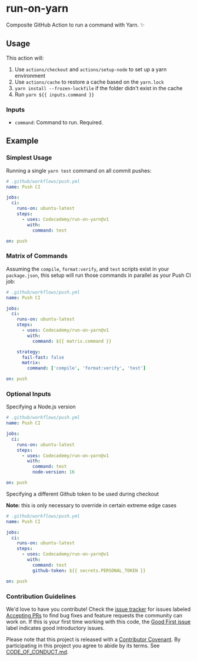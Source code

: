 # run-on-yarn

Composite GitHub Action to run a command with Yarn. ✨

## Usage

This action will:

1. Use `actions/checkout` and `actions/setup-node` to set up a yarn environment
2. Use `actions/cache` to restore a cache based on the `yarn.lock`
3. `yarn install --frozen-lockfile` if the folder didn't exist in the cache
4. Run `yarn ${{ inputs.command }}`

### Inputs

* `command`: Command to run. Required.

## Example

### Simplest Usage

Running a single `yarn test` command on all commit pushes:

```yml
# .github/workflows/push.yml
name: Push CI

jobs:
  ci:
    runs-on: ubuntu-latest
    steps:
      - uses: Codecademy/run-on-yarn@v1
        with:
          command: test

on: push
```

### Matrix of Commands

Assuming the `compile`, `format:verify`, and `test` scripts exist in your `package.json`, this setup will run those commands in parallel as your Push CI job:

```yml
# .github/workflows/push.yml
name: Push CI

jobs:
  ci:
    runs-on: ubuntu-latest
    steps:
      - uses: Codecademy/run-on-yarn@v1
        with:
          command: ${{ matrix.command }}

    strategy:
      fail-fast: false
      matrix:
        command: ['compile', 'format:verify', 'test']

on: push
```

### Optional Inputs

Specifying a Node.js version

```yml
# .github/workflows/push.yml
name: Push CI

jobs:
  ci:
    runs-on: ubuntu-latest
    steps:
      - uses: Codecademy/run-on-yarn@v1
        with:
          command: test
          node-version: 16

on: push
```


Specifying a different Github token to be used during checkout

**Note:** this is only necessary to override in certain extreme edge cases

```yml
# .github/workflows/push.yml
name: Push CI

jobs:
  ci:
    runs-on: ubuntu-latest
    steps:
      - uses: Codecademy/run-on-yarn@v1
        with:
          command: test
          github-token: ${{ secrets.PERSONAL_TOKEN }}

on: push
```


### Contribution Guidelines

We'd love to have you contribute!
Check the [issue tracker](https://github.com/Codecademy/run-on-yarn/issues) for issues labeled [Accepting PRs](https://github.com/Codecademy/run-on-yarn/issues?utf8=%E2%9C%93&q=is%3Aissue+is%3Aopen+label%3A%22Accepting+PRs%22) to find bug fixes and feature requests the community can work on.
If this is your first time working with this code, the [Good First issue](https://github.com/Codecademy/guidelines/issues?utf8=%E2%9C%93&q=is%3Aissue+is%3Aopen+label%3A%22Good+First+Issue%22+) label indicates good introductory issues.

Please note that this project is released with a [Contributor Covenant](https://www.contributor-covenant.org).
By participating in this project you agree to abide by its terms.
See [CODE_OF_CONDUCT.md](./CODE_OF_CONDUCT.md).
